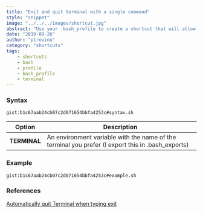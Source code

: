 ```yaml
---
title: "Exit and quit terminal with a single command"
style: "snippet"
image: "../../../images/shortcut.jpg"
abstract: "Use your .bash_profile to create a shortcut that will allow you to exit and quit a terminal with a single command."
date: "2019-09-26"
author: "ptrevino"
category: "shortcuts"
tags:
    - shortcuts
    - bash
    - profile
    - bash_profile
    - terminal
---
```


<!-- start:abstract -->

### Syntax

`gist:b1c67aab24cb07c2d071654bbfa4253c#syntax.sh`

| Option       | Description                                                                                       |
| ------------ | ------------------------------------------------------------------------------------------------- |
| **TERMINAL** | An environment variable with the name of the terminal you prefer (I export this in .bash_exports) |

<!-- end:abstract -->  

### Example

`gist:b1c67aab24cb07c2d071654bbfa4253c#example.sh`

### References
[Automatically quit Terminal when typing exit](http://apple.stackexchange.com/questions/3066/automatically-quit-terminal-when-typing-exit/15002#15002)



